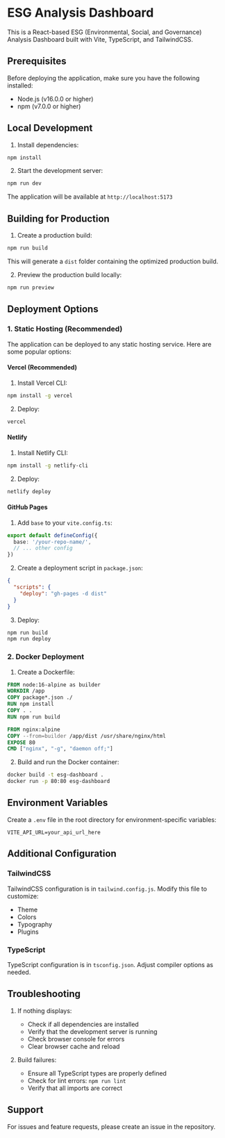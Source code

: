 # ESG Analysis Dashboard

This is a React-based ESG (Environmental, Social, and Governance) Analysis Dashboard built with Vite, TypeScript, and TailwindCSS.

## Prerequisites

Before deploying the application, make sure you have the following installed:

- Node.js (v16.0.0 or higher)
- npm (v7.0.0 or higher)

## Local Development

1. Install dependencies:
```bash
npm install
```

2. Start the development server:
```bash
npm run dev
```

The application will be available at `http://localhost:5173`

## Building for Production

1. Create a production build:
```bash
npm run build
```

This will generate a `dist` folder containing the optimized production build.

2. Preview the production build locally:
```bash
npm run preview
```

## Deployment Options

### 1. Static Hosting (Recommended)

The application can be deployed to any static hosting service. Here are some popular options:

#### Vercel (Recommended)
1. Install Vercel CLI:
```bash
npm install -g vercel
```

2. Deploy:
```bash
vercel
```

#### Netlify
1. Install Netlify CLI:
```bash
npm install -g netlify-cli
```

2. Deploy:
```bash
netlify deploy
```

#### GitHub Pages
1. Add `base` to your `vite.config.ts`:
```typescript
export default defineConfig({
  base: '/your-repo-name/',
  // ... other config
})
```

2. Create a deployment script in `package.json`:
```json
{
  "scripts": {
    "deploy": "gh-pages -d dist"
  }
}
```

3. Deploy:
```bash
npm run build
npm run deploy
```

### 2. Docker Deployment

1. Create a Dockerfile:
```dockerfile
FROM node:16-alpine as builder
WORKDIR /app
COPY package*.json ./
RUN npm install
COPY . .
RUN npm run build

FROM nginx:alpine
COPY --from=builder /app/dist /usr/share/nginx/html
EXPOSE 80
CMD ["nginx", "-g", "daemon off;"]
```

2. Build and run the Docker container:
```bash
docker build -t esg-dashboard .
docker run -p 80:80 esg-dashboard
```

## Environment Variables

Create a `.env` file in the root directory for environment-specific variables:

```env
VITE_API_URL=your_api_url_here
```

## Additional Configuration

### TailwindCSS

TailwindCSS configuration is in `tailwind.config.js`. Modify this file to customize:
- Theme
- Colors
- Typography
- Plugins

### TypeScript

TypeScript configuration is in `tsconfig.json`. Adjust compiler options as needed.

## Troubleshooting

1. If nothing displays:
   - Check if all dependencies are installed
   - Verify that the development server is running
   - Check browser console for errors
   - Clear browser cache and reload

2. Build failures:
   - Ensure all TypeScript types are properly defined
   - Check for lint errors: `npm run lint`
   - Verify that all imports are correct

## Support

For issues and feature requests, please create an issue in the repository.
